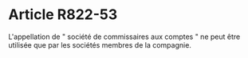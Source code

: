 # Article R822-53

L'appellation de " société de commissaires aux comptes " ne peut être utilisée que par les sociétés membres de la compagnie.